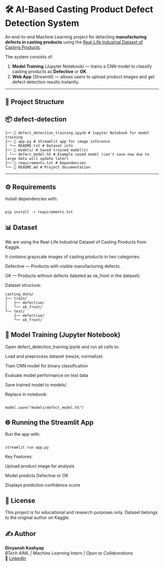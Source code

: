 # 🛠 AI-Based Casting Product Defect Detection System

An end-to-end Machine Learning project for detecting **manufacturing defects in casting products** using the [Real-Life Industrial Dataset of Casting Products](https://www.kaggle.com/datasets/ravirajsinh45/real-life-industrial-dataset-of-casting-product).

The system consists of:

1. **Model Training** (Jupyter Notebook) — trains a CNN model to classify casting products as **Defective** or **OK**.
2. **Web App** (Streamlit) — allows users to upload product images and get defect detection results instantly.

---

## 📂 Project Structure

## 📦 defect-detection
``` 
├── 📄 defect_detection_training.ipynb # Jupyter Notebook for model training
├── 📄 app.py # Streamlit app for image inference
│ └── README.txt # Dataset info
├── 📁 models/ # Saved trained model(s)
│ └── defect_model.h5 # Example saved model (can't save now due to large data will update later)
├── 📄 requirements.txt # Dependencies
└── 📄 README.md # Project documentation
```
---

## ⚙️ Requirements

Install dependencies with:
```

pip install -r requirements.txt
```


## 📊 Dataset

We are using the Real-Life Industrial Dataset of Casting Products from Kaggle.

It contains grayscale images of casting products in two categories:

Defective — Products with visible manufacturing defects.

OK — Products without defects (labeled as ok_front in the dataset).

Dataset structure:
```
casting_data/
├── train/
│   ├── defective/
│   └── ok_front/
└── test/
    ├── defective/
    └── ok_front/
```
## 🧠 Model Training (Jupyter Notebook)

Open defect_detection_training.ipynb and run all cells to:

Load and preprocess dataset (resize, normalize)

Train CNN model for binary classification

Evaluate model performance on test data

Save trained model to models/

Replace in notebook:
``` 

model.save("models/defect_model.h5")
``` 

## 🌐 Running the Streamlit App

Run the app with:
``` 

streamlit run app.py
``` 


Key Features:

Upload product image for analysis

Model predicts Defective or OK

Displays prediction confidence score

## 📜 License

This project is for educational and research purposes only. Dataset belongs to the original author on Kaggle.

## ✍️ Author

**Divyansh Kashyap**  
_BTech AIML | Machine Learning Intern | Open to Collaborations_  
📧 [LinkedIn](https://www.linkedin.com/in/divyansh-kashyap-231270301/)
